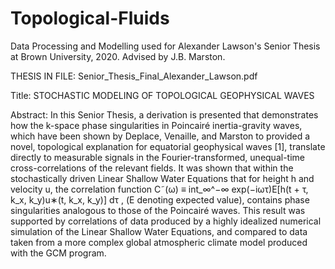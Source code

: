 # Topological-Fluids

Data Processing and Modelling used for Alexander Lawson's Senior Thesis at Brown University, 2020. Advised by J.B. Marston.

THESIS IN FILE: Senior_Thesis_Final_Alexander_Lawson.pdf

Title: STOCHASTIC MODELING OF TOPOLOGICAL GEOPHYSICAL WAVES

Abstract:
In this Senior Thesis, a derivation is presented that demonstrates how the k-space phase
singularities in Poincairé inertia-gravity waves, which have been shown by Deplace, Venaille, and Marston to provided a novel, topological explanation for equatorial geophysical
waves [1], translate directly to measurable signals in the Fourier-transformed, unequal-time
cross-correlations of the relevant fields. It was shown that within the stochastically driven
Linear Shallow Water Equations that for height h and velocity u, the correlation function
C˜(ω) ≡ int_∞^−∞ exp(−iωτ)E[h(t + τ, k_x, k_y)u∗(t, k_x, k_y)] dτ , (E denoting expected value), contains
phase singularities analogous to those of the Poincairé waves. This result was supported by
correlations of data produced by a highly idealized numerical simulation of the Linear Shallow Water Equations, and compared to data taken from a more complex global atmospheric
climate model produced with the GCM program.
